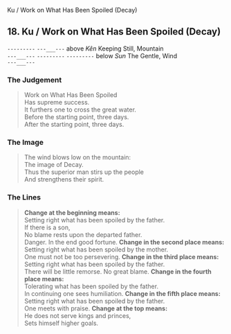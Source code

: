 Ku / Work on What Has Been Spoiled (Decay)
## 18. Ku / Work on What Has Been Spoiled (Decay)
```---------```
```---___---``` above _Kên_ Keeping Still, Mountain  
```---___---```
```---------```
```---------``` below _Sun_ The Gentle, Wind  
```---___---```
### The Judgement
> Work on What Has Been Spoiled  
 Has supreme success.  
 It furthers one to cross the great water.  
 Before the starting point, three days.  
 After the starting point, three days.
### The Image
> The wind blows low on the mountain:  
 The image of Decay.  
 Thus the superior man stirs up the people  
 And strengthens their spirit.
### The Lines

 > **Change at the beginning means:**  
 Setting right what has been spoiled by the father.  
 If there is a son,  
 No blame rests upon the departed father.  
 Danger. In the end good fortune.
 > **Change in the second place means:**  
 Setting right what has been spoiled by the mother.  
 One must not be too persevering.
 > **Change in the third place means:**  
 Setting right what has been spoiled by the father.  
 There will be little remorse. No great blame.
 > **Change in the fourth place means:**  
 Tolerating what has been spoiled by the father.  
 In continuing one sees humiliation.
 > **Change in the fifth place means:**  
 Setting right what has been spoiled by the father.  
 One meets with praise.
 > **Change at the top means:**  
 He does not serve kings and princes,  
 Sets himself higher goals.



